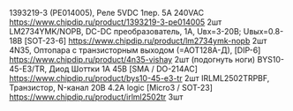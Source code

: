 1393219-3 (PE014005), Реле 5VDC 1пер. 5A 240VAC https://www.chipdip.ru/product/1393219-3-pe014005 2шт
LM2734YMK/NOPB, DC-DC преобразователь, 1А, Uвх=3-20В; Uвых=0.8-18В [SOT-23-6] https://www.chipdip.ru/product/lm2734ymk-nopb 2шт
4N35, Оптопара с транзисторным выходом (=АОТ128А-Д), [DIP-6] https://www.chipdip.ru/product/4n35-vishay 2шт (подогнуть ноги)
BYS10-45-E3/TR, Диод Шоттки 1А 45В [SMA / DO-214AC] https://www.chipdip.ru/product/bys10-45-e3-tr 2шт
IRLML2502TRPBF, Транзистор, N-канал 20В 4.2А logic [Micro3 / SOT-23] https://www.chipdip.ru/product/irlml2502tr 3шт
